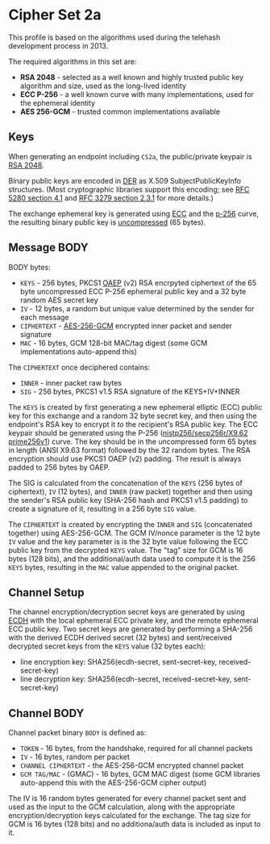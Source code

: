 Cipher Set 2a
=============

This profile is based on the algorithms used during the telehash development process in 2013.

The required algorithms in this set are:

* **RSA 2048** - selected as a well known and highly trusted public key algorithm and size, used as the long-lived identity
* **ECC P-256** - a well known curve with many implementations, used for the ephemeral identity
* **AES 256-GCM** - trusted common implementations available

## Keys

When generating an endpoint including `CS2a`, the public/private keypair is [RSA 2048](https://en.wikipedia.org/wiki/RSA_(algorithm)).

Binary public keys are encoded in [DER](https://en.wikipedia.org/wiki/Distinguished_Encoding_Rules) as X.509 SubjectPublicKeyInfo structures.  (Most cryptographic libraries support this encoding; see [RFC 5280 section 4.1](https://tools.ietf.org/html/rfc5280#section-4.1) and [RFC 3279 section 2.3.1](https://tools.ietf.org/html/rfc3279#section-2.3.1) for more details.) 

The exchange ephemeral key is generated using [ECC](https://en.wikipedia.org/wiki/Elliptic_curve_cryptography) and the [p-256](http://csrc.nist.gov/groups/ST/toolkit/documents/dss/NISTReCur.pdf) curve, the resulting binary public key is [uncompressed](https://www.secg.org/collateral/sec1_final.pdf) (65 bytes).


## Message BODY

BODY bytes:

* `KEYS` - 256 bytes, PKCS1 [OAEP](https://en.wikipedia.org/wiki/Optimal_asymmetric_encryption_padding) (v2) RSA encrpyted ciphertext of the 65 byte uncompressed ECC P-256 ephemeral public key and a 32 byte random AES secret key
* `IV` - 12 bytes, a random but unique value determined by the sender for each message
* `CIPHERTEXT` - [AES-256-GCM](http://en.wikipedia.org/wiki/Galois/Counter_Mode) encrypted inner packet and sender signature
* `MAC` - 16 bytes, GCM 128-bit MAC/tag digest (some GCM implementations auto-append this)

The `CIPHERTEXT` once deciphered contains:

* `INNER` - inner packet raw bytes
* `SIG` - 256 bytes, PKCS1 v1.5 RSA signature of the KEYS+IV+INNER

The `KEYS` is created by first generating a new ephemeral elliptic (ECC) public key for this exchange and a random 32 byte secret key, and then using the endpoint's RSA key to encrypt it *to* the recipient's RSA public key. The ECC keypair should be generated using the P-256 ([nistp256/secp256r/X9.62 prime256v1](http://tools.ietf.org/html/rfc6239#page-4)) curve. The key should be in the uncompressed form 65 bytes in length (ANSI X9.63 format) followed by the 32 random bytes. The RSA encryption should use PKCS1 OAEP (v2) padding. The result is always padded to 256 bytes by OAEP.

The SIG is calculated from the concatenation of the `KEYS` (256 bytes of ciphertext), `IV` (12 bytes), and `INNER` (raw packet) together and then using the sender's RSA public key (SHA-256 hash and PKCS1 v1.5 padding) to create a signature of it, resulting in a 256 byte `SIG` value.

The `CIPHERTEXT` is created by encrypting the `INNER` and `SIG` (concatenated together) using AES-256-GCM.  The GCM IV/nonce parameter is the 12 byte `IV` value and the key parameter is is the 32 byte value following the ECC public key from the decrypted `KEYS` value. The "tag" size for GCM is 16 bytes (128 bits), and the additional/auth data used to compute it is the 256 `KEYS` bytes, resulting in the `MAC` value appended to the original packet.


## Channel Setup

The channel encryption/decryption secret keys are generated by using [ECDH](https://en.wikipedia.org/wiki/Elliptic_curve_Diffie–Hellman) with the local ephemeral ECC private key, and the remote ephemeral ECC public key. Two secret keys are generated by performing a SHA-256 with the derived ECDH derived secret (32 bytes) and sent/received decrypted secret keys from the `KEYS` value (32 bytes each):

* line encryption key: SHA256(ecdh-secret, sent-secret-key, received-secret-key)
* line decryption key: SHA256(ecdh-secret, received-secret-key, sent-secret-key)

## Channel BODY

Channel packet binary `BODY` is defined as:

* `TOKEN` - 16 bytes, from the handshake, required for all channel packets
* `IV` - 16 bytes, random per packet
* `CHANNEL CIPHERTEXT` - the AES-256-GCM encrypted channel packet
* `GCM TAG/MAC` - (GMAC) - 16 bytes, GCM MAC digest (some GCM libraries auto-append this with the AES-256-GCM cipher output)

The IV is 16 random bytes generated for every channel packet sent and used as the input to the GCM calculation, along with the appropriate encryption/decryption keys calculated for the exchange.  The tag size for GCM is 16 bytes (128 bits) and no additiona/auth data is included as input to it.


